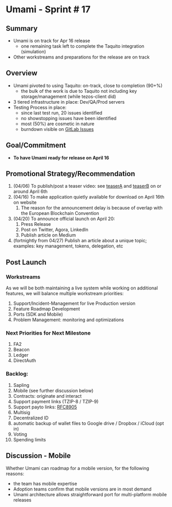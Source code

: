 # Umami - Sprint # 17

## Summary

 * Umami is on track for Apr 16 release
   * one remaining task left to complete the Taquito integration (simulation)
 * Other workstreams and preparations for the release are on track

## Overview

 * Umami pivoted to using Taquito: on-track, close to completion (90+%)
   * the bulk of the work is due to Taquito not including key storage/management (while tezos-client did)
 * 3 tiered infrastructure in place: Dev/QA/Prod servers
 * Testing Process in place:
   * since last test run, 20 issues identified
   * no showstopping issues have been identified
   * most (50%) are cosmetic in nature
   * burndown visible on [GitLab Issues](https://gitlab.com/nomadic-labs/umami-wallet/umami/-/milestones/16)

## Goal/Commitment

 * **To have Umami ready for release on April 16**

## Promotional Strategy/Recommendation

 1. (04/06) To publish/post a teaser video: see [teaserA](./20210402-teaserA.mp4) and [teaserB](./20210402-teaserB.mp4) on or around April 6th
 1. (04/16) To make application quietly available for download on April 16th on website
    1. The reason for the announcement delay is because of overlap with the European Blockchain Convention
 1. (04/20) To announce official launch on April 20:
    1. Press Release
    1. Post on Twitter, Agora, LinkedIn
    1. Publish article on Medium
 1. (fortnightly from 04/27) Publish an article about a unique topic; examples: key management, tokens, delegation, etc

## Post Launch

### Workstreams

As we will be both maintaining a live system while working on additional features, we will balance multiple workstream priorities:

 1. Support/Incident-Management for live Production version
 1. Feature Roadmap Development
 1. Ports (SDK and Mobile)
 1. Problem Management: monitoring and optimizations

### Next Priorities for Next Milestone

 1. FA2
 1. Beacon
 1. Ledger
 1. DirectAuth

### Backlog:

1. Sapling
1. Mobile (see further discussion below)
1. Contracts: originate and interact
1. Support payment links (TZIP-8 / TZIP-9)
1. Support payto links: [RFC8905](https://tools.ietf.org/html/rfc8905)
1. Multisig
1. Decentralized ID
1. automatic backup of wallet files to Google drive / Dropbox / iCloud (opt in)
1. Voting
1. Spending limits

## Discussion - Mobile

Whether Umami can roadmap for a mobile version, for the following reasons:

 * the team has mobile expertise
 * Adoption teams confirm that mobile versions are in most demand
 * Umami architecture allows straightforward port for multi-platform mobile releases
